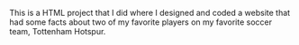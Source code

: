 This is a HTML project that I did where I designed and coded a website that had some facts about two of my favorite players on my favorite soccer team, Tottenham Hotspur.
